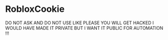 # RobloxCookie

DO NOT ASK AND DO NOT USE LIKE PLEASE YOU WILL GET HACKED I WOULD HAVE MADE IT PRIVATE BUT I WANT IT PUBLIC FOR AUTOMATION !!!
